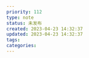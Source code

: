 ```yaml
---
priority: 112
type: note
status: 未发布
created: 2023-04-23 14:32:37
updated: 2023-04-23 14:32:37
tags:
categories: 
---
```




